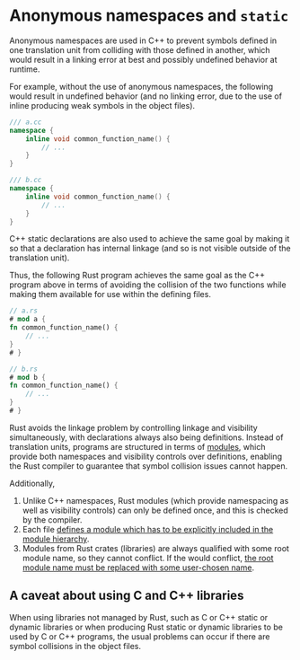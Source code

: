 # Anonymous namespaces and `static`

Anonymous namespaces are used in C++ to prevent symbols defined in one
translation unit from colliding with those defined in another, which would
result in a linking error at best and possibly undefined behavior at runtime.

For example, without the use of anonymous namespaces, the following would result
in undefined behavior (and no linking error, due to the use of inline producing
weak symbols in the object files).

```cpp
/// a.cc
namespace {
    inline void common_function_name() {
        // ...
    }
}

/// b.cc
namespace {
    inline void common_function_name() {
        // ...
    }
}
```

C++ static declarations are also used to achieve the same goal by making it so that
a declaration has internal linkage (and so is not visible outside of the
translation unit).

Thus, the following Rust program achieves the same goal as the C++ program above
in terms of avoiding the collision of the two functions while making them
available for use within the defining files.

```rust
// a.rs
# mod a {
fn common_function_name() {
    // ...
}
# }

// b.rs
# mod b {
fn common_function_name() {
    // ...
}
# }
```

Rust avoids the linkage problem by controlling linkage and visibility
simultaneously, with declarations always also being definitions. Instead of
translation units, programs are structured in terms of
[modules](/idioms/encapsulation/headers.md), which provide both namespaces and
visibility controls over definitions, enabling the Rust compiler to guarantee
that symbol collision issues cannot happen.

Additionally,

1. Unlike C++ namespaces, Rust modules (which provide namespacing as well as
   visibility controls) can only be defined once, and this is checked by the
   compiler.
2. Each file [defines a module which has to be explicitly included in the module
   hierarchy](https://doc.rust-lang.org/stable/book/ch07-05-separating-modules-into-different-files.html).
2. Modules from Rust crates (libraries) are always qualified with some root
   module name, so they cannot conflict. If the would conflict, [the root module
   name must be replaced with some user-chosen
   name](https://doc.rust-lang.org/cargo/reference/specifying-dependencies.html#renaming-dependencies-in-cargotoml).

## A caveat about using C and C++ libraries

When using libraries not managed by Rust, such as C or C++ static or dynamic
libraries or when producing Rust static or dynamic libraries to be used by C or
C++ programs, the usual problems can occur if there are symbol collisions in the
object files.
